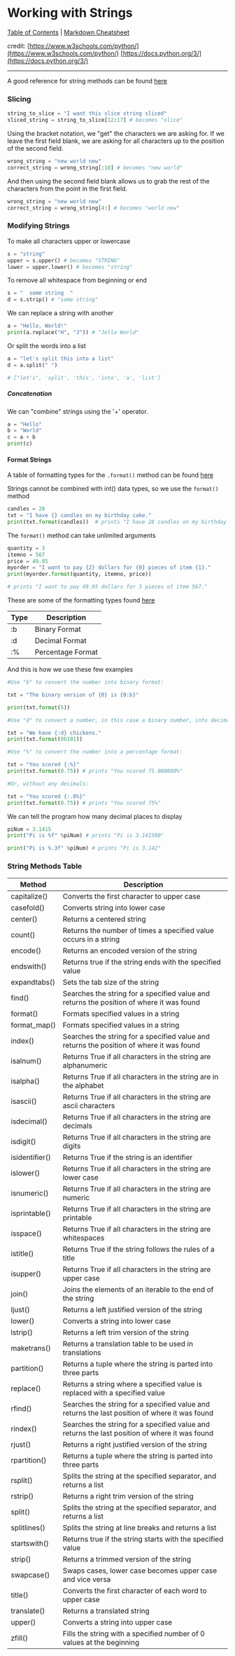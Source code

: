 # Working with Strings

[Table of Contents](../../README.md) | [Markdown Cheatsheet](../../Markdown%20Cheatsheet.md)

credit: 
[https://www.w3schools.com/python/](https://www.w3schools.com/python/)
[https://docs.python.org/3/](https://docs.python.org/3/)
___

A good reference for string methods can be found [here](https://www.w3schools.com/python/python_ref_string.asp)
### Slicing
```python
string_to_slice = "I want this slice string sliced"
sliced_string = string_to_slice[12:17] # becomes "slice"
```

Using the bracket notation, we "get" the characters we are asking for.
If we leave the first field blank, we are asking for all characters up to the position of the second field.
```python
wrong_string = "new world new"
correct_string = wrong_string[:10] # becomes "new world"
```

And then using the second field blank allows us to grab the rest of the characters from the point in the first field.
```python
wrong_string = "new world new"
correct_string = wrong_string[4:] # becomes "world new"
```

### Modifying Strings

To make all characters upper or lowercase
```python
s = "string"
upper = s.upper() # becomes "STRING"
lower = upper.lower() # becomes "string"
```

To remove all whitespace from beginning or end
```python
s = "  some string  "
d = s.strip() # "some string"
```

We can replace a string with another
```python
a = "Hello, World!"
print(a.replace("H", "J")) # "Jello World"
```

Or split the words into a list
```python
a = "let's split this into a list"
d = a.split(" ") 

# ["let's", 'split', 'this', 'into', 'a', 'list']
```

##### Concatenation
We can "combine" strings using the '+' operator.
```python
a = "Hello"  
b = "World"  
c = a + b  
print(c)
```

#### Format Strings
A table of formatting types for the `.format()` method can be found [here](https://www.w3schools.com/python/ref_string_format.asp#:~:text=The%20format()%20method%20formats,method%20returns%20the%20formatted%20string.)

Strings cannot be combined with int() data types, so we use the `format()` method

```python
candles = 28
txt = "I have {} candles on my birthday cake."
print(txt.format(candles))  # prints "I have 28 candles on my birthday cake."
```

The `format()` method can take unlimited arguments

```python
quantity = 3  
itemno = 567  
price = 49.95  
myorder = "I want to pay {2} dollars for {0} pieces of item {1}."  
print(myorder.format(quantity, itemno, price))

# prints "I want to pay 49.95 dollars for 3 pieces of item 567."
```

These are some of the formatting types found [here](https://www.w3schools.com/python/ref_string_format.asp#:~:text=The%20format()%20method%20formats,method%20returns%20the%20formatted%20string.)

| Type | Description |
| ---- | ---- |
| :b | Binary Format |
| :d | Decimal Format |
| :% | Percentage Format |
And this is how we use these few examples

```python
#Use "b" to convert the number into binary format:

txt = "The binary version of {0} is {0:b}"

print(txt.format(5))

```

```python
#Use "d" to convert a number, in this case a binary number, into decimal number format:

txt = "We have {:d} chickens."
print(txt.format(0b101))

```

```python
#Use "%" to convert the number into a percentage format:

txt = "You scored {:%}"
print(txt.format(0.75)) # prints "You scored 75.000000%"

#Or, without any decimals:

txt = "You scored {:.0%}"
print(txt.format(0.75)) # prints "You scored 75%"

```

We can tell the program how many decimal places to display

```python
piNum = 3.1415
print("Pi is %f" %piNum) # prints "Pi is 3.141500"

print("Pi is %.3f" %piNum) # prints "Pi is 3.142"
```

### String Methods Table
|Method|Description|
|---|---|
|capitalize() |Converts the first character to upper case|
|casefold() |Converts string into lower case|
|center() |Returns a centered string|
|count() |Returns the number of times a specified value occurs in a string|
|encode() |Returns an encoded version of the string|
|endswith() |Returns true if the string ends with the specified value|
|expandtabs() |Sets the tab size of the string|
|find() |Searches the string for a specified value and returns the position of where it was found|
|format() |Formats specified values in a string|
|format_map()|Formats specified values in a string|
|index() |Searches the string for a specified value and returns the position of where it was found|
|isalnum() |Returns True if all characters in the string are alphanumeric|
|isalpha() |Returns True if all characters in the string are in the alphabet|
|isascii() |Returns True if all characters in the string are ascii characters|
|isdecimal() |Returns True if all characters in the string are decimals|
|isdigit() |Returns True if all characters in the string are digits|
|isidentifier() |Returns True if the string is an identifier|
|islower() |Returns True if all characters in the string are lower case|
|isnumeric() |Returns True if all characters in the string are numeric|
|isprintable() |Returns True if all characters in the string are printable|
|isspace() |Returns True if all characters in the string are whitespaces|
|istitle() |Returns True if the string follows the rules of a title|
|isupper() |Returns True if all characters in the string are upper case|
|join() |Joins the elements of an iterable to the end of the string|
|ljust() |Returns a left justified version of the string|
|lower() |Converts a string into lower case|
|lstrip() |Returns a left trim version of the string|
|maketrans() |Returns a translation table to be used in translations|
|partition() |Returns a tuple where the string is parted into three parts|
|replace() |Returns a string where a specified value is replaced with a specified value|
|rfind() |Searches the string for a specified value and returns the last position of where it was found|
|rindex() |Searches the string for a specified value and returns the last position of where it was found|
|rjust() |Returns a right justified version of the string|
|rpartition() |Returns a tuple where the string is parted into three parts|
|rsplit() |Splits the string at the specified separator, and returns a list|
|rstrip() |Returns a right trim version of the string|
|split() |Splits the string at the specified separator, and returns a list|
|splitlines() |Splits the string at line breaks and returns a list|
|startswith() |Returns true if the string starts with the specified value|
|strip() |Returns a trimmed version of the string|
|swapcase() |Swaps cases, lower case becomes upper case and vice versa|
|title() |Converts the first character of each word to upper case|
|translate() |Returns a translated string|
|upper() |Converts a string into upper case|
|zfill() |Fills the string with a specified number of 0 values at the beginning|
